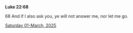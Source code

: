 **Luke 22:68**

68 And if I also ask you, ye will not answer me, nor let me go.

[Saturday 01-March, 2025](https://getbible.net/kjv/Luke/22/68)
